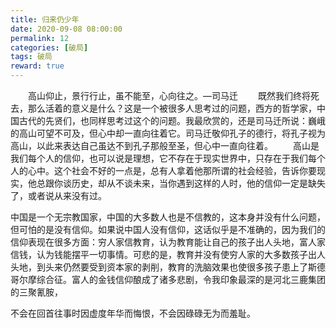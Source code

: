 ```yaml
---
title: 归来仍少年
date: 2020-09-08 08:00:00
permalink: 12
categories: [破局]
tags: 破局
reward: true
---
```


　　高山仰止，景行行止，虽不能至，心向往之。—司马迁
　　既然我们终将死去，那么活着的意义是什么？这是一个被很多人思考过的问题，西方的哲学家，中国古代的先贤们，也同样思考过这个的问题。我最欣赏的，还是司马迁所说：巍峨的高山可望不可及，但心中却一直向往着它。司马迁敬仰孔子的德行，将孔子视为高山，以此来表达自己虽达不到孔子那般至圣，但心中一直向往着。
　　高山是我们每个人的信仰，也可以说是理想，它不存在于现实世界中，只存在于我们每个人的心中。这个社会不好的一点是，总有人拿着他那所谓的社会经验，告诉你要现实，他总跟你谈历史，却从不谈未来，当你遇到这样的人时，他的信仰一定是缺失了，或者说从来没有过。


中国是一个无宗教国家，中国的大多数人也是不信教的，这本身并没有什么问题，但可怕的是没有信仰。如果说中国人没有信仰，这话似乎是不准确的，因为我们的信仰表现在很多方面：穷人家信教育，认为教育能让自己的孩子出人头地，富人家信钱，认为钱能摆平一切事情。可悲的是，教育并没有使穷人家的大多数孩子出人头地，到头来仍然要受到资本家的剥削，教育的洗脑效果也使很多孩子患上了斯德哥尔摩综合征。富人的金钱信仰酿成了诸多悲剧，令我印象最深的是河北三鹿集团的三聚氰胺，





不会在回首往事时因虚度年华而悔恨，不会因碌碌无为而羞耻。